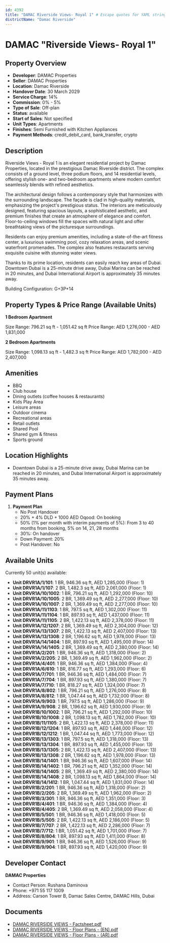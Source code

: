 ```yaml
---
id: 4392
title: "DAMAC Riverside Views- Royal 1" # Escape quotes for YAML string
districtName: "Damac Riverside"
---
```


# DAMAC "Riverside Views- Royal 1"

## Property Overview
- **Developer**: DAMAC Properties
- **Seller**: DAMAC Properties
- **Location**: Damac Riverside
- **Handover Date**: 30 March 2029
- **Service Charge**: 14%
- **Commission**: 0% - 5%
- **Type of Sale**: Off-plan
- **Status**: available
- **Start of Sales**: Not specified
- **Unit Types**: Apartments
- **Finishes**: Semi Furnished with Kitchen Appliances
- **Payment Methods**: credit_debit_card, bank_transfer, crypto

## Description
Riverside Views - Royal 1 is an elegant residential project by Damac Properties, located in the prestigious Damac Riverside district. The complex consists of a ground level, three podium floors, and 14 residential levels, offering stylish one- and two-bedroom apartments where modern comfort seamlessly blends with refined aesthetics.

The architectural design follows a contemporary style that harmonizes with the surrounding landscape. The façade is clad in high-quality materials, emphasizing the project's prestigious status. The interiors are meticulously designed, featuring spacious layouts, a sophisticated aesthetic, and premium finishes that create an atmosphere of elegance and comfort. Floor-to-ceiling windows fill the spaces with natural light and offer breathtaking views of the picturesque surroundings.

Residents can enjoy premium amenities, including a state-of-the-art fitness center, a luxurious swimming pool, cozy relaxation areas, and scenic waterfront promenades. The complex also features restaurants serving exquisite cuisine with stunning water views.

Thanks to its prime location, residents can easily reach key areas of Dubai. Downtown Dubai is a 25-minute drive away, Dubai Marina can be reached in 20 minutes, and Dubai International Airport is approximately 35 minutes away.

Building Configuration: G+3P+14

## Property Types & Price Range (Available Units)
**1 Bedroom Apartment**

Size Range: 796.21 sq ft - 1,051.42 sq ft
Price Range: AED 1,276,000 - AED 1,831,000

**2 Bedroom Apartments**

Size Range: 1,098.13 sq ft - 1,482.3 sq ft
Price Range: AED 1,782,000 - AED 2,407,000

## Amenities
- BBQ
- Club house
- Dining outlets  (coffee houses & restaurants)
- Kids Play Area
- Leisure areas
- Outdoor cinema
- Recreational areas
- Retail outlets
- Shared Pool
- Shared gym & fitness
- Sports ground

## Location Highlights
- Downtown Dubai is a 25-minute drive away, Dubai Marina can be reached in 20 minutes, and Dubai International Airport is approximately 35 minutes away.

## Payment Plans
1. **Payment Plan**
   - No Post Handover
   - 20% + 4% DLD + 1000 AED Oqood: On booking
   - 50% (1% per month with interim payments of 5%): From 3 to 40 months from booking, 5% on 14, 21, 28 months
   - 30%: On handover
   - Down Payment: 20%
   - Post Handover: No

## Available Units
Currently 50 unit(s) available:
- **Unit DRVR1A/1/101**: 1 BR, 946.36 sq ft, AED 1,285,000 (Floor: 1)
- **Unit DRVR1A/1/107**: 2 BR, 1,482.3 sq ft, AED 2,061,000 (Floor: 1)
- **Unit DRVR1A/10/1002**: 1 BR, 796.21 sq ft, AED 1,292,000 (Floor: 10)
- **Unit DRVR1A/10/1005**: 2 BR, 1,369.49 sq ft, AED 2,277,000 (Floor: 10)
- **Unit DRVR1A/10/1007**: 2 BR, 1,369.49 sq ft, AED 2,277,000 (Floor: 10)
- **Unit DRVR1A/11/1103**: 1 BR, 797.5 sq ft, AED 1,302,000 (Floor: 11)
- **Unit DRVR1A/11/1104**: 1 BR, 897.93 sq ft, AED 1,437,000 (Floor: 11)
- **Unit DRVR1A/11/1105**: 2 BR, 1,422.13 sq ft, AED 2,378,000 (Floor: 11)
- **Unit DRVR1A/12/1207**: 2 BR, 1,369.49 sq ft, AED 2,304,000 (Floor: 12)
- **Unit DRVR1A/13/1307**: 2 BR, 1,422.13 sq ft, AED 2,407,000 (Floor: 13)
- **Unit DRVR1A/13/1308**: 2 BR, 1,196.62 sq ft, AED 1,978,000 (Floor: 13)
- **Unit DRVR1A/14/1404**: 1 BR, 897.93 sq ft, AED 1,495,000 (Floor: 14)
- **Unit DRVR1A/14/1405**: 2 BR, 1,369.49 sq ft, AED 2,380,000 (Floor: 14)
- **Unit DRVR1A/2/201**: 1 BR, 946.36 sq ft, AED 1,318,000 (Floor: 2)
- **Unit DRVR1A/2/205**: 2 BR, 1,369.49 sq ft, AED 1,962,000 (Floor: 2)
- **Unit DRVR1A/4/401**: 1 BR, 946.36 sq ft, AED 1,384,000 (Floor: 4)
- **Unit DRVR1A/6/610**: 1 BR, 816.77 sq ft, AED 1,293,000 (Floor: 6)
- **Unit DRVR1A/7/701**: 1 BR, 946.36 sq ft, AED 1,484,000 (Floor: 7)
- **Unit DRVR1A/7/704**: 1 BR, 897.93 sq ft, AED 1,380,000 (Floor: 7)
- **Unit DRVR1A/7/710**: 1 BR, 818.27 sq ft, AED 1,324,000 (Floor: 7)
- **Unit DRVR1A/8/802**: 1 BR, 796.21 sq ft, AED 1,276,000 (Floor: 8)
- **Unit DRVR1A/8/812**: 1 BR, 1,047.44 sq ft, AED 1,732,000 (Floor: 8)
- **Unit DRVR1A/9/903**: 1 BR, 797.5 sq ft, AED 1,286,000 (Floor: 9)
- **Unit DRVR1A/9/908**: 2 BR, 1,196.62 sq ft, AED 1,930,000 (Floor: 9)
- **Unit DRVR1B/10/1002**: 1 BR, 796.21 sq ft, AED 1,292,000 (Floor: 10)
- **Unit DRVR1B/10/1008**: 2 BR, 1,098.13 sq ft, AED 1,782,000 (Floor: 10)
- **Unit DRVR1B/11/1105**: 2 BR, 1,422.13 sq ft, AED 2,378,000 (Floor: 11)
- **Unit DRVR1B/12/1204**: 1 BR, 897.93 sq ft, AED 1,446,000 (Floor: 12)
- **Unit DRVR1B/12/1212**: 1 BR, 1,047.44 sq ft, AED 1,773,000 (Floor: 12)
- **Unit DRVR1B/13/1303**: 1 BR, 797.5 sq ft, AED 1,318,000 (Floor: 13)
- **Unit DRVR1B/13/1304**: 1 BR, 897.93 sq ft, AED 1,455,000 (Floor: 13)
- **Unit DRVR1B/13/1305**: 2 BR, 1,422.13 sq ft, AED 2,407,000 (Floor: 13)
- **Unit DRVR1B/13/1308**: 2 BR, 1,196.62 sq ft, AED 1,978,000 (Floor: 13)
- **Unit DRVR1B/14/1401**: 1 BR, 946.36 sq ft, AED 1,607,000 (Floor: 14)
- **Unit DRVR1B/14/1402**: 1 BR, 796.21 sq ft, AED 1,352,000 (Floor: 14)
- **Unit DRVR1B/14/1405**: 2 BR, 1,369.49 sq ft, AED 2,380,000 (Floor: 14)
- **Unit DRVR1B/14/1408**: 2 BR, 1,098.13 sq ft, AED 1,864,000 (Floor: 14)
- **Unit DRVR1B/14/1412**: 1 BR, 1,047.44 sq ft, AED 1,831,000 (Floor: 14)
- **Unit DRVR1B/2/201**: 1 BR, 946.36 sq ft, AED 1,318,000 (Floor: 2)
- **Unit DRVR1B/2/205**: 2 BR, 1,369.49 sq ft, AED 1,962,000 (Floor: 2)
- **Unit DRVR1B/3/301**: 1 BR, 946.36 sq ft, AED 1,351,000 (Floor: 3)
- **Unit DRVR1B/4/401**: 1 BR, 946.36 sq ft, AED 1,384,000 (Floor: 4)
- **Unit DRVR1B/4/405**: 2 BR, 1,369.49 sq ft, AED 2,058,000 (Floor: 4)
- **Unit DRVR1B/5/501**: 1 BR, 946.36 sq ft, AED 1,418,000 (Floor: 5)
- **Unit DRVR1B/5/505**: 2 BR, 1,422.13 sq ft, AED 2,186,000 (Floor: 5)
- **Unit DRVR1B/7/707**: 2 BR, 1,422.13 sq ft, AED 2,286,000 (Floor: 7)
- **Unit DRVR1B/7/712**: 1 BR, 1,051.42 sq ft, AED 1,701,000 (Floor: 7)
- **Unit DRVR1B/8/804**: 1 BR, 897.93 sq ft, AED 1,411,000 (Floor: 8)
- **Unit DRVR1B/9/901**: 1 BR, 946.36 sq ft, AED 1,526,000 (Floor: 9)
- **Unit DRVR1B/9/904**: 1 BR, 897.93 sq ft, AED 1,420,000 (Floor: 9)

## Developer Contact
**DAMAC Properties**
- Contact Person: Rushana Daminova
- Phone: +971 55 117 1009
- Address: Carson Tower B, Damac Sales Centre, DAMAC Hills, Dubai

## Documents
- [DAMAC RIVERSIDE VIEWS - Factsheet.pdf](https://cdn.geniemap.net/2025/01/28/vsHzQ0eHucLItSIzTtU2Uf5A6TGYO9PopUJalXcy.pdf)
- [DAMAC RIVERSIDE VIEWS - Floor Plans - (EN).pdf](https://cdn.geniemap.net/2025/01/28/5oeGDoz5mvWfHeNXotPPA91xTrUrPQQYJbSPYyxc.pdf)
- [DAMAC RIVERSIDE VIEWS - Floor Plans - (AR).pdf](https://cdn.geniemap.net/2025/02/10/dSNlraBjlo4KuuOMzLMz78ZkWBZYyoEkLsOtLBCg.pdf)
